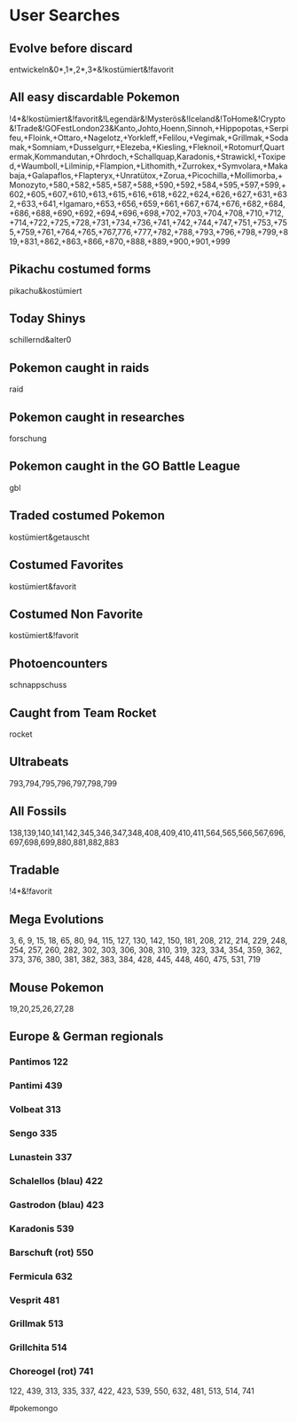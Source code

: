 # User Searches

## Evolve before discard
entwickeln&0*,1*,2*,3*&!kostümiert&!favorit

## All easy discardable Pokemon
!4*&!kostümiert&!favorit&!Legendär&!Mysterös&!Iceland&!ToHome&!Crypto&!Trade&!GOFestLondon23&Kanto,Johto,Hoenn,Sinnoh,+Hippopotas,+Serpifeu,+Floink,+Ottaro,+Nagelotz,+Yorkleff,+Felilou,+Vegimak,+Grillmak,+Sodamak,+Somniam,+Dusselgurr,+Elezeba,+Kiesling,+Fleknoil,+Rotomurf,Quartermak,Kommandutan,+Ohrdoch,+Schallquap,Karadonis,+Strawickl,+Toxiped,+Waumboll,+Lilminip,+Flampion,+Lithomith,+Zurrokex,+Symvolara,+Makabaja,+Galapaflos,+Flapteryx,+Unratütox,+Zorua,+Picochilla,+Mollimorba,+Monozyto,+580,+582,+585,+587,+588,+590,+592,+584,+595,+597,+599,+602,+605,+607,+610,+613,+615,+616,+618,+622,+624,+626,+627,+631,+632,+633,+641,+Igamaro,+653,+656,+659,+661,+667,+674,+676,+682,+684,+686,+688,+690,+692,+694,+696,+698,+702,+703,+704,+708,+710,+712,+714,+722,+725,+728,+731,+734,+736,+741,+742,+744,+747,+751,+753,+755,+759,+761,+764,+765,+767,776,+777,+782,+788,+793,+796,+798,+799,+819,+831,+862,+863,+866,+870,+888,+889,+900,+901,+999

## Pikachu costumed forms
pikachu&kostümiert

## Today Shinys
schillernd&alter0

## Pokemon caught in raids
raid

## Pokemon caught in researches
forschung

## Pokemon caught in the GO Battle League
gbl

## Traded costumed Pokemon
kostümiert&getauscht

## Costumed Favorites
kostümiert&favorit

## Costumed Non Favorite
kostümiert&!favorit

## Photoencounters
schnappschuss

## Caught from Team Rocket
rocket

## Ultrabeats
793,794,795,796,797,798,799

## All Fossils
138,139,140,141,142,345,346,347,348,408,409,410,411,564,565,566,567,696,697,698,699,880,881,882,883

## Tradable
!4*&!favorit

## Mega Evolutions
3, 6, 9, 15, 18, 65, 80, 94, 115, 127, 130, 142, 150, 181, 208, 212, 214, 229, 248, 254, 257, 260, 282, 302, 303, 306, 308, 310, 319, 323, 334, 354, 359, 362, 373, 376, 380, 381, 382, 383, 384, 428, 445, 448, 460, 475, 531, 719

## Mouse Pokemon
19,20,25,26,27,28

## Europe & German regionals
### Pantimos 122
### Pantimi 439
### Volbeat 313
### Sengo 335
### Lunastein 337
### Schalellos (blau) 422
### Gastrodon (blau) 423
### Karadonis 539
### Barschuft (rot) 550
### Fermicula 632
### Vesprit 481
### Grillmak 513
### Grillchita 514
### Choreogel (rot) 741
122, 439, 313, 335, 337, 422, 423, 539, 550, 632, 481, 513, 514, 741

#pokemongo
